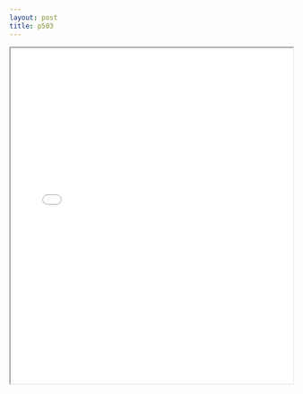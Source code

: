 ```yaml
---
layout: post
title: p503
---
```


<div class="pdf-container">
<iframe src="/ea/assets/pdfs/hock/p503.pdf" height="600" width="100%" allowFullScreen="true"></iframe>
</div>

